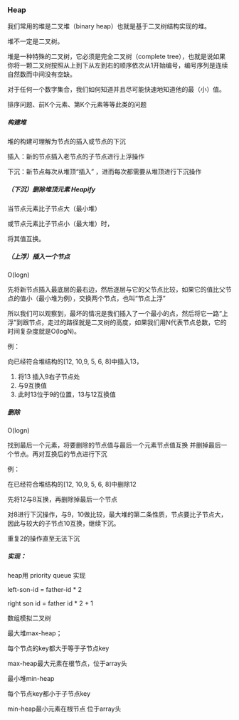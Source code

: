 ### Heap

我们常用的堆是二叉堆（binary heap）也就是基于二叉树结构实现的堆。

堆不一定是二叉树。

堆是一种特殊的二叉树，它必须是完全二叉树（complete tree），也就是说如果你将一颗二叉树按照从上到下从左到右的顺序依次从1开始编号，编号序列是连续自然数而中间没有空缺。



对于任何一个数字集合，我们如何知道并且尽可能快速地知道他的最（小）值。

排序问题、前K个元素、第K个元素等等此类的问题 

##### 构建堆

堆的构建可理解为节点的插入或节点的下沉

插入：新的节点插入老节点的子节点进行上浮操作

下沉：新节点每次从堆顶“插入” ，进而每次都需要从堆顶进行下沉操作

##### （下沉）删除堆顶元素 Heapify

当节点元素比子节点大（最小堆）

或节点元素比子节点小（最大堆）时，

将其值互换。



##### （上浮）插入一个节点

O(logn)

先将新节点插入最底层的最右边，然后逐层与它的父节点比较，如果它的值比父节点的值小（最小堆为例），交换两个节点，也叫“节点上浮”

所以我们可以观察到，最坏的情况是我们插入了一个最小的点，然后将它一路“上浮”到跟节点，走过的路径就是二叉树的高度，如果我们用N代表节点总数，它的时间复杂度就是O(logN)。

例：

向已经符合堆结构的[12, 10,9, 5, 6, 8]中插入13，

1. 将13 插入9右子节点处
2. 与9互换值
3. 此时13位于9的位置，13与12互换值

##### 删除

O(logn)

找到最后一个元素，将要删除的节点值与最后一个元素节点值互换 并删掉最后一个节点。再对互换后的节点进行下沉

例：

在已经符合堆结构的[12, 10,9, 5, 6, 8]中删除12



先将12与8互换，再删除掉最后一个节点

对8进行下沉操作，与9，10做比较，最大堆的第二条性质，节点要比子节点大，因此与较大的子节点10互换，继续下沉。

重复2的操作直至无法下沉 

##### 实现：

heap用 priority queue 实现



left-son-id = father-id * 2

right son id = father id * 2 + 1

数组模拟二叉树

最大堆max-heap； 

每个节点的key都大于等于子节点key

max-heap最大元素在根节点，位于array头



最小堆min-heap 

每个节点key都小于子节点key

min-heap最小元素在根节点 位于array头